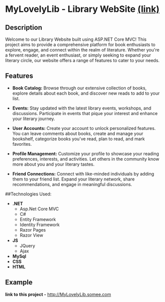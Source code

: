 # MyLovelyLib - Library WebSite [(link)](http://MyLovelyLib.somee.com)

## Description

Welcome to our Library Website built using ASP.NET Core MVC! This project aims to provide a comprehensive platform for book enthusiasts to explore, engage, and connect within the realm of literature. Whether you're a fervent reader, an event enthusiast, or simply seeking to expand your literary circle, our website offers a range of features to cater to your needs.

## Features
+ **Book Catalog:** Browse through our extensive collection of books, explore details about each book, and discover new reads to add to your list.

+ **Events:** Stay updated with the latest library events, workshops, and discussions. Participate in events that pique your interest and enhance your literary journey.

+ **User Accounts:** Create your account to unlock personalized features. You can leave comments about books, create and manage your bookshelf, categorize books you've read, plan to read, and mark favorites.

+ **Profile Management:** Customize your profile to showcase your reading preferences, interests, and activities. Let others in the community know more about you and your literary tastes.

+ **Friend Connections:** Connect with like-minded individuals by adding them to your friend list. Expand your literary network, share recommendations, and engage in meaningful discussions.

##Technologies Used:
+ **.NET**
  + Asp.Net Core MVC
  + C#
  + Entity Framework
  + Identity Framework
  + Razor Pages
  + Razor View
+ **JS**
  + JQuery
  + Ajax
+ **MySql**
+ **CSS**
+ **HTML**

## Example
**link to this project -** http://MyLovelyLib.somee.com

